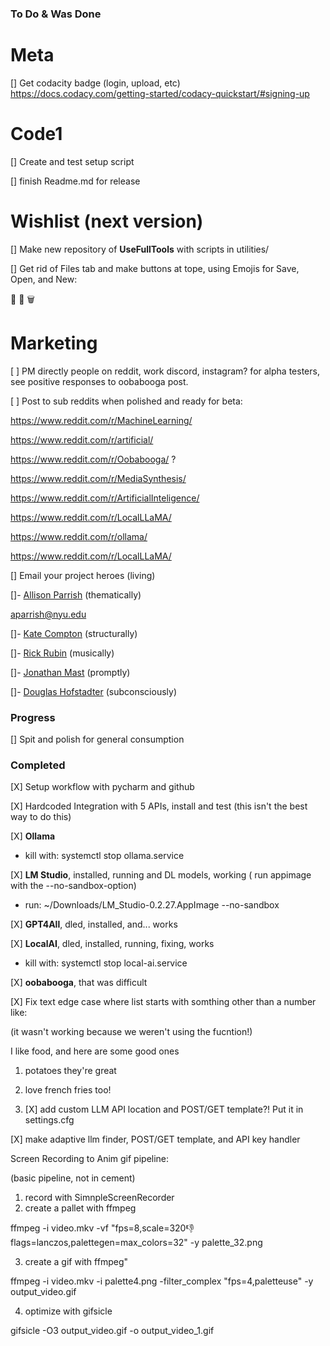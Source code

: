 ### To Do & Was Done

# Meta 

[] Get codacity badge (login, upload, etc)  
https://docs.codacy.com/getting-started/codacy-quickstart/#signing-up

# Code1

[] Create and test setup script

[] finish Readme.md for release

# Wishlist (next version)

[] Make new repository of **UseFullTools** with scripts in utilities/

[] Get rid of Files tab and make buttons at tope, using Emojis for Save, Open, and New:

💾 📂 🗑️


# Marketing

[  ] PM directly people on reddit, work discord, instagram? for alpha testers, see positive responses to oobabooga post.

[  ] Post to sub reddits when polished and ready for beta:

https://www.reddit.com/r/MachineLearning/

https://www.reddit.com/r/artificial/

https://www.reddit.com/r/Oobabooga/ ?

https://www.reddit.com/r/MediaSynthesis/

https://www.reddit.com/r/ArtificialInteligence/

https://www.reddit.com/r/LocalLLaMA/

https://www.reddit.com/r/ollama/

https://www.reddit.com/r/LocalLLaMA/

[] Email your project heroes (living)

[]- [Allison Parrish](https://www.decontextualize.com) (thematically)

aparrish@nyu.edu

[]- [Kate Compton](https://github.com/galaxykate) (structurally)
 
[]- [Rick Rubin](https://en.wikipedia.org/wiki/Rick_Rubin) (musically)
 
[]- [Jonathan Mast](https://jonathanmast.com/) (promptly)
 
[]- [Douglas Hofstadter](https://en.wikipedia.org/wiki/Douglas_Hofstadter) (subconsciously)

### Progress

[] Spit and polish for general consumption

### Completed


[X] Setup workflow with pycharm and github

[X] Hardcoded Integration with 5 APIs, install and test (this isn't the best way to do this)  

[X] **Ollama**
* kill with: systemctl stop ollama.service

[X] **LM Studio**, installed, running and DL models, working
( run appimage with the --no-sandbox-option)

* run: ~/Downloads/LM_Studio-0.2.27.AppImage --no-sandbox

[X] **GPT4All**, dled, installed, and... works

[X] **LocalAI**, dled, installed, running, fixing, works

* kill with: systemctl stop local-ai.service

[X] **oobabooga**, that was difficult

[X] Fix text edge case where list starts with somthing other than a number like: 

(it wasn't working because we weren't using the fucntion!)

I like food, and here are some good ones

1. potatoes they're great

2. love french fries too!

3. [X] add custom LLM API location and POST/GET template?! Put it in settings.cfg

[X] make adaptive llm finder, POST/GET template, and API key handler 

Screen Recording to Anim gif pipeline: 

(basic pipeline, not in cement)

1) record with SimnpleScreenRecorder
2) create a pallet with ffmpeg

ffmpeg -i video.mkv -vf "fps=8,scale=320:-1:flags=lanczos,palettegen=max_colors=32" -y palette_32.png

3) create a gif with ffmpeg"

ffmpeg -i video.mkv -i palette4.png -filter_complex "fps=4,paletteuse" -y output_video.gif

4) optimize with gifsicle

gifsicle -O3 output_video.gif -o output_video_1.gif